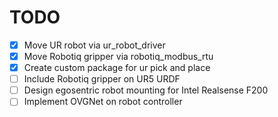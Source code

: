 # TODO

- [x] Move UR robot via ur_robot_driver
- [x] Move Robotiq gripper via robotiq_modbus_rtu
- [x] Create custom package for ur pick and place
- [ ] Include Robotiq gripper on UR5 URDF
- [ ] Design egosentric robot mounting for Intel Realsense F200
- [ ] Implement OVGNet on robot controller